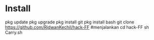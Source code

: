 # Install
pkg update
pkg upgrade
pkg install git
pkg install bash
git clone https://github.com/RidwanKechil/hack-FF
#menjalankan
cd hack-FF
sh Carry.sh
